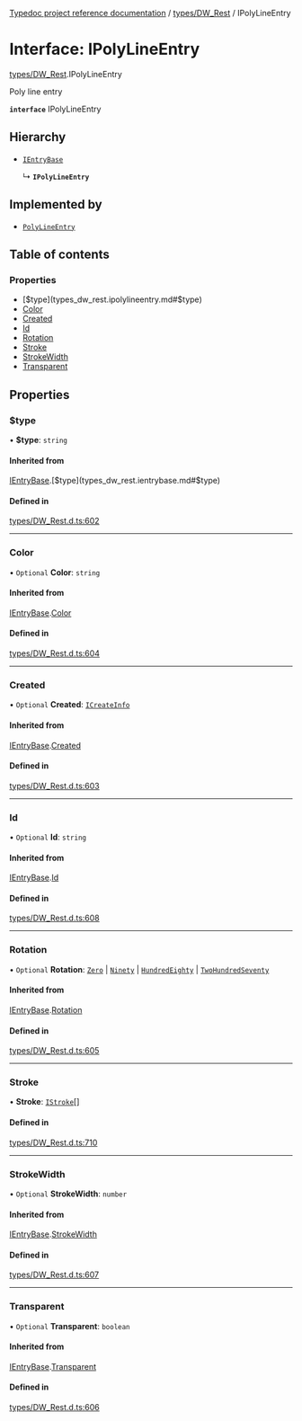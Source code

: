 [Typedoc project reference documentation](../README.md) / [types/DW_Rest](../modules/types_dw_rest.md) / IPolyLineEntry

# Interface: IPolyLineEntry

[types/DW_Rest](../modules/types_dw_rest.md).IPolyLineEntry

Poly line entry

**`interface`** IPolyLineEntry

## Hierarchy

- [`IEntryBase`](types_dw_rest.ientrybase.md)

  ↳ **`IPolyLineEntry`**

## Implemented by

- [`PolyLineEntry`](../classes/annotations.polylineentry.md)

## Table of contents

### Properties

- [$type](types_dw_rest.ipolylineentry.md#$type)
- [Color](types_dw_rest.ipolylineentry.md#color)
- [Created](types_dw_rest.ipolylineentry.md#created)
- [Id](types_dw_rest.ipolylineentry.md#id)
- [Rotation](types_dw_rest.ipolylineentry.md#rotation)
- [Stroke](types_dw_rest.ipolylineentry.md#stroke)
- [StrokeWidth](types_dw_rest.ipolylineentry.md#strokewidth)
- [Transparent](types_dw_rest.ipolylineentry.md#transparent)

## Properties

### $type

• **$type**: `string`

#### Inherited from

[IEntryBase](types_dw_rest.ientrybase.md).[$type](types_dw_rest.ientrybase.md#$type)

#### Defined in

[types/DW_Rest.d.ts:602](https://github.com/DocuWare/REST-Sample-TS/blob/828b3d4/src/types/DW_Rest.d.ts#L602)

___

### Color

• `Optional` **Color**: `string`

#### Inherited from

[IEntryBase](types_dw_rest.ientrybase.md).[Color](types_dw_rest.ientrybase.md#color)

#### Defined in

[types/DW_Rest.d.ts:604](https://github.com/DocuWare/REST-Sample-TS/blob/828b3d4/src/types/DW_Rest.d.ts#L604)

___

### Created

• `Optional` **Created**: [`ICreateInfo`](types_dw_rest.icreateinfo.md)

#### Inherited from

[IEntryBase](types_dw_rest.ientrybase.md).[Created](types_dw_rest.ientrybase.md#created)

#### Defined in

[types/DW_Rest.d.ts:603](https://github.com/DocuWare/REST-Sample-TS/blob/828b3d4/src/types/DW_Rest.d.ts#L603)

___

### Id

• `Optional` **Id**: `string`

#### Inherited from

[IEntryBase](types_dw_rest.ientrybase.md).[Id](types_dw_rest.ientrybase.md#id)

#### Defined in

[types/DW_Rest.d.ts:608](https://github.com/DocuWare/REST-Sample-TS/blob/828b3d4/src/types/DW_Rest.d.ts#L608)

___

### Rotation

• `Optional` **Rotation**: [`Zero`](../enums/types_dw_rest.rotation.md#zero) \| [`Ninety`](../enums/types_dw_rest.rotation.md#ninety) \| [`HundredEighty`](../enums/types_dw_rest.rotation.md#hundredeighty) \| [`TwoHundredSeventy`](../enums/types_dw_rest.rotation.md#twohundredseventy)

#### Inherited from

[IEntryBase](types_dw_rest.ientrybase.md).[Rotation](types_dw_rest.ientrybase.md#rotation)

#### Defined in

[types/DW_Rest.d.ts:605](https://github.com/DocuWare/REST-Sample-TS/blob/828b3d4/src/types/DW_Rest.d.ts#L605)

___

### Stroke

• **Stroke**: [`IStroke`](types_dw_rest.istroke.md)[]

#### Defined in

[types/DW_Rest.d.ts:710](https://github.com/DocuWare/REST-Sample-TS/blob/828b3d4/src/types/DW_Rest.d.ts#L710)

___

### StrokeWidth

• `Optional` **StrokeWidth**: `number`

#### Inherited from

[IEntryBase](types_dw_rest.ientrybase.md).[StrokeWidth](types_dw_rest.ientrybase.md#strokewidth)

#### Defined in

[types/DW_Rest.d.ts:607](https://github.com/DocuWare/REST-Sample-TS/blob/828b3d4/src/types/DW_Rest.d.ts#L607)

___

### Transparent

• `Optional` **Transparent**: `boolean`

#### Inherited from

[IEntryBase](types_dw_rest.ientrybase.md).[Transparent](types_dw_rest.ientrybase.md#transparent)

#### Defined in

[types/DW_Rest.d.ts:606](https://github.com/DocuWare/REST-Sample-TS/blob/828b3d4/src/types/DW_Rest.d.ts#L606)
